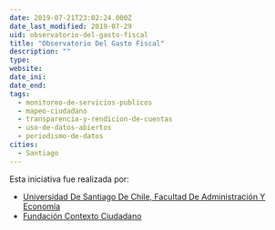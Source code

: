 ```yaml
---
date: 2019-07-21T23:02:24.000Z
date_last_modified: 2019-07-29
uid: observatorio-del-gasto-fiscal
title: "Observatorio Del Gasto Fiscal"
description: ""
type: 
website: 
date_ini: 
date_end: 
tags:
  - monitoreo-de-servicios-publicos
  - mapeo-ciudadano
  - transparencia-y-rendicion-de-cuentas
  - uso-de-datos-abiertos
  - periodismo-de-datos
cities: 
  - Santiago
---
```


Esta iniciativa fue realizada por:

- [Universidad De Santiago De Chile, Facultad De Administración Y Economía](/i/universidad-de-santiago-de-chile-facultad-de-administracion-y-economia.html)
- [Fundación Contexto Ciudadano](/i/fundacion-contexto-ciudadano.html)
